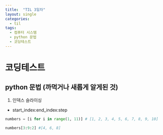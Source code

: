 ```yaml
---
title:  "TIL 3일차"
layout: single
categories:
  - til
tags:
  - 컴퓨터 시스템
  - python 문법
  - 코딩테스트
---
```


# 코딩테스트

## python 문법 (까먹거나 새롭게 알게된 것)
1. 인덱스 슬라이싱
- start_index:end_index:step

```python
numbers = [i for i in range(1, 11)] # [1, 2, 3, 4, 5, 6, 7, 8, 9, 10]

numbers[3:9:2] #[4, 6, 8]
```


